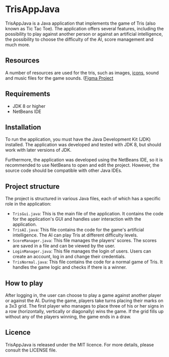 # TrisAppJava

TrisAppJava is a Java application that implements the game of Tris (also known as Tic Tac Toe). The application offers several features, including the possibility to play against another person or against an artificial intelligence, the possibility to choose the difficulty of the AI, score management and much more.

## Resources 
A number of resources are used for the tris, such as images, [icons](https://www.flaticon.com), sound and music files for the game sounds. ([Figma Project](https://www.figma.com/design/bYZojFe9e1x8YV0ZshRBhh/Tris?node-id=0-1&t=GQSYocgY6SxaQhuY-1)

## Requirements

- JDK 8 or higher
- NetBeans IDE

## Installation

To run the application, you must have the Java Development Kit (JDK) installed. The application was developed and tested with JDK 8, but should work with later versions of JDK.

Furthermore, the application was developed using the NetBeans IDE, so it is recommended to use NetBeans to open and edit the project. However, the source code should be compatible with other Java IDEs.

## Project structure

The project is structured in various Java files, each of which has a specific role in the application:

- `TrisGui.java`: This is the main file of the application. It contains the code for the application's GUI and handles user interaction with the application.
- `TrisAI.java`: This file contains the code for the game's artificial intelligence. The AI can play Tris at different difficulty levels.
- `ScoreManager.java`: This file manages the players' scores. The scores are saved in a file and can be viewed by the user.
- `LoginManager.java`: This file manages the login of users. Users can create an account, log in and change their credentials.
- `TrisNormal.java`: This file contains the code for a normal game of Tris. It handles the game logic and checks if there is a winner.

## How to play

After logging in, the user can choose to play a game against another player or against the AI. During the game, players take turns placing their marks on a 3x3 grid. The first player who manages to place three of his or her signs in a row (horizontally, vertically or diagonally) wins the game. If the grid fills up without any of the players winning, the game ends in a draw.


## Licence

TrisAppJava is released under the MIT licence. For more details, please consult the LICENSE file.
